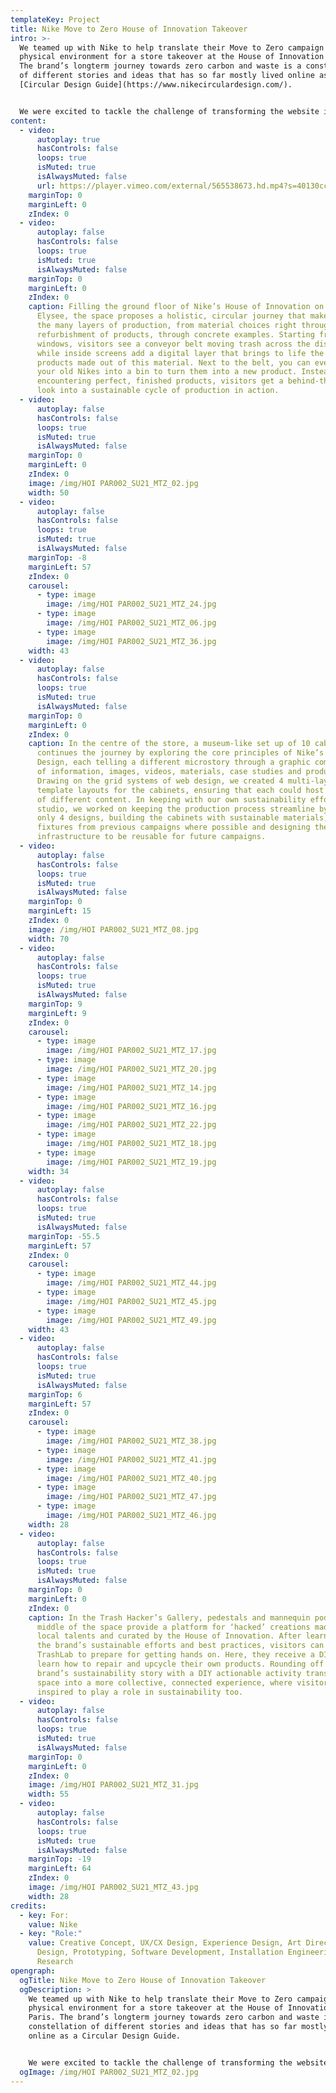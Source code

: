 ```yaml
---
templateKey: Project
title: Nike Move to Zero House of Innovation Takeover
intro: >-
  We teamed up with Nike to help translate their Move to Zero campaign into a
  physical environment for a store takeover at the House of Innovation in Paris.
  The brand’s longterm journey towards zero carbon and waste is a constellation
  of different stories and ideas that has so far mostly lived online as a
  [Circular Design Guide](https://www.nikecirculardesign.com/). 


  We were excited to tackle the challenge of transforming the website into a dynamic physical space, full of tangible, moving parts; one that both brings customers into the brand’s sustainability story, but also informs, educates and inspires them to become part of the journey by getting involved in caring for their own products.
content:
  - video:
      autoplay: true
      hasControls: false
      loops: true
      isMuted: true
      isAlwaysMuted: false
      url: https://player.vimeo.com/external/565538673.hd.mp4?s=40130cc9de82dd4aeef93737e9656d87e18309f5&profile_id=175
    marginTop: 0
    marginLeft: 0
    zIndex: 0
  - video:
      autoplay: false
      hasControls: false
      loops: true
      isMuted: true
      isAlwaysMuted: false
    marginTop: 0
    marginLeft: 0
    zIndex: 0
    caption: Filling the ground floor of Nike’s House of Innovation on the Champs
      Elysee, the space proposes a holistic, circular journey that makes visible
      the many layers of production, from material choices right through to the
      refurbishment of products, through concrete examples. Starting from the
      windows, visitors see a conveyor belt moving trash across the display,
      while inside screens add a digital layer that brings to life the different
      products made out of this material. Next to the belt, you can even drop
      your old Nikes into a bin to turn them into a new product. Instead of
      encountering perfect, finished products, visitors get a behind-the-scenes
      look into a sustainable cycle of production in action.
  - video:
      autoplay: false
      hasControls: false
      loops: true
      isMuted: true
      isAlwaysMuted: false
    marginTop: 0
    marginLeft: 0
    zIndex: 0
    image: /img/HOI PAR002_SU21_MTZ_02.jpg
    width: 50
  - video:
      autoplay: false
      hasControls: false
      loops: true
      isMuted: true
      isAlwaysMuted: false
    marginTop: -8
    marginLeft: 57
    zIndex: 0
    carousel:
      - type: image
        image: /img/HOI PAR002_SU21_MTZ_24.jpg
      - type: image
        image: /img/HOI PAR002_SU21_MTZ_06.jpg
      - type: image
        image: /img/HOI PAR002_SU21_MTZ_36.jpg
    width: 43
  - video:
      autoplay: false
      hasControls: false
      loops: true
      isMuted: true
      isAlwaysMuted: false
    marginTop: 0
    marginLeft: 0
    zIndex: 0
    caption: In the centre of the store, a museum-like set up of 10 cabinets
      continues the journey by exploring the core principles of Nike’s Circular
      Design, each telling a different microstory through a graphic composition
      of information, images, videos, materials, case studies and products.
      Drawing on the grid systems of web design, we created 4 multi-layered
      template layouts for the cabinets, ensuring that each could host a range
      of different content. In keeping with our own sustainability efforts as a
      studio, we worked on keeping the production process streamline by using
      only 4 designs, building the cabinets with sustainable materials, reusing
      fixtures from previous campaigns where possible and designing the
      infrastructure to be reusable for future campaigns.
  - video:
      autoplay: false
      hasControls: false
      loops: true
      isMuted: true
      isAlwaysMuted: false
    marginTop: 0
    marginLeft: 15
    zIndex: 0
    image: /img/HOI PAR002_SU21_MTZ_08.jpg
    width: 70
  - video:
      autoplay: false
      hasControls: false
      loops: true
      isMuted: true
      isAlwaysMuted: false
    marginTop: 9
    marginLeft: 9
    zIndex: 0
    carousel:
      - type: image
        image: /img/HOI PAR002_SU21_MTZ_17.jpg
      - type: image
        image: /img/HOI PAR002_SU21_MTZ_20.jpg
      - type: image
        image: /img/HOI PAR002_SU21_MTZ_14.jpg
      - type: image
        image: /img/HOI PAR002_SU21_MTZ_16.jpg
      - type: image
        image: /img/HOI PAR002_SU21_MTZ_22.jpg
      - type: image
        image: /img/HOI PAR002_SU21_MTZ_18.jpg
      - type: image
        image: /img/HOI PAR002_SU21_MTZ_19.jpg
    width: 34
  - video:
      autoplay: false
      hasControls: false
      loops: true
      isMuted: true
      isAlwaysMuted: false
    marginTop: -55.5
    marginLeft: 57
    zIndex: 0
    carousel:
      - type: image
        image: /img/HOI PAR002_SU21_MTZ_44.jpg
      - type: image
        image: /img/HOI PAR002_SU21_MTZ_45.jpg
      - type: image
        image: /img/HOI PAR002_SU21_MTZ_49.jpg
    width: 43
  - video:
      autoplay: false
      hasControls: false
      loops: true
      isMuted: true
      isAlwaysMuted: false
    marginTop: 6
    marginLeft: 57
    zIndex: 0
    carousel:
      - type: image
        image: /img/HOI PAR002_SU21_MTZ_38.jpg
      - type: image
        image: /img/HOI PAR002_SU21_MTZ_41.jpg
      - type: image
        image: /img/HOI PAR002_SU21_MTZ_40.jpg
      - type: image
        image: /img/HOI PAR002_SU21_MTZ_47.jpg
      - type: image
        image: /img/HOI PAR002_SU21_MTZ_46.jpg
    width: 28
  - video:
      autoplay: false
      hasControls: false
      loops: true
      isMuted: true
      isAlwaysMuted: false
    marginTop: 0
    marginLeft: 0
    zIndex: 0
    caption: In the Trash Hacker’s Gallery, pedestals and mannequin podiums in the
      middle of the space provide a platform for ‘hacked’ creations made by
      local talents and curated by the House of Innovation. After learning about
      the brand’s sustainable efforts and best practices, visitors can visit the
      TrashLab to prepare for getting hands on. Here, they receive a DIY kit and
      learn how to repair and upcycle their own products. Rounding off the
      brand’s sustainability story with a DIY actionable activity transforms the
      space into a more collective, connected experience, where visitors are
      inspired to play a role in sustainability too.
  - video:
      autoplay: false
      hasControls: false
      loops: true
      isMuted: true
      isAlwaysMuted: false
    marginTop: 0
    marginLeft: 0
    zIndex: 0
    image: /img/HOI PAR002_SU21_MTZ_31.jpg
    width: 55
  - video:
      autoplay: false
      hasControls: false
      loops: true
      isMuted: true
      isAlwaysMuted: false
    marginTop: -19
    marginLeft: 64
    zIndex: 0
    image: /img/HOI PAR002_SU21_MTZ_43.jpg
    width: 28
credits:
  - key: For:
    value: Nike
  - key: "Role:"
    value: Creative Concept, UX/CX Design, Experience Design, Art Direction, Spatial
      Design, Prototyping, Software Development, Installation Engineering,
      Research
opengraph:
  ogTitle: Nike Move to Zero House of Innovation Takeover
  ogDescription: >
    We teamed up with Nike to help translate their Move to Zero campaign into a
    physical environment for a store takeover at the House of Innovation in
    Paris. The brand’s longterm journey towards zero carbon and waste is a
    constellation of different stories and ideas that has so far mostly lived
    online as a Circular Design Guide. 


    We were excited to tackle the challenge of transforming the website into a dynamic physical space, full of tangible, moving parts; one that both brings customers into the brand’s sustainability story, but also informs, educates and inspires them to become part of the journey by getting involved in caring for their own products. 
  ogImage: /img/HOI PAR002_SU21_MTZ_02.jpg
---
```

